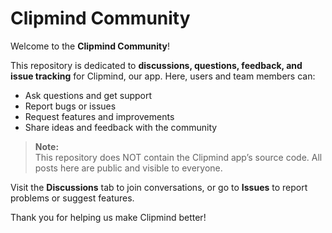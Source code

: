 # Clipmind Community

Welcome to the **Clipmind Community**!

This repository is dedicated to **discussions, questions, feedback, and issue tracking** for Clipmind, our app. Here, users and team members can:

- Ask questions and get support  
- Report bugs or issues  
- Request features and improvements  
- Share ideas and feedback with the community  

> **Note:**  
> This repository does NOT contain the Clipmind app’s source code. All posts here are public and visible to everyone.

Visit the **Discussions** tab to join conversations, or go to **Issues** to report problems or suggest features.

Thank you for helping us make Clipmind better!
